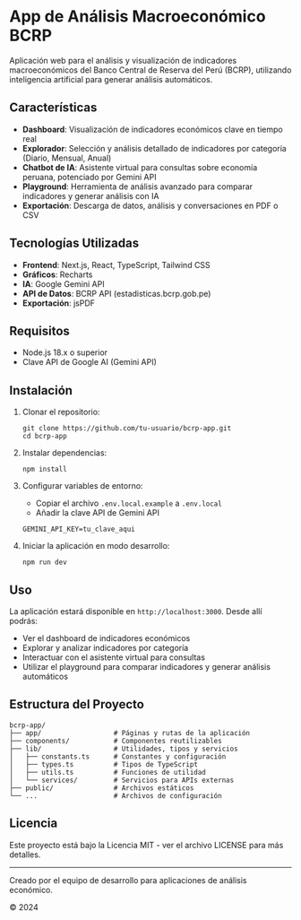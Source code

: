 # App de Análisis Macroeconómico BCRP

Aplicación web para el análisis y visualización de indicadores macroeconómicos del Banco Central de Reserva del Perú (BCRP), utilizando inteligencia artificial para generar análisis automáticos.

## Características

- **Dashboard**: Visualización de indicadores económicos clave en tiempo real
- **Explorador**: Selección y análisis detallado de indicadores por categoría (Diario, Mensual, Anual)
- **Chatbot de IA**: Asistente virtual para consultas sobre economía peruana, potenciado por Gemini API
- **Playground**: Herramienta de análisis avanzado para comparar indicadores y generar análisis con IA
- **Exportación**: Descarga de datos, análisis y conversaciones en PDF o CSV

## Tecnologías Utilizadas

- **Frontend**: Next.js, React, TypeScript, Tailwind CSS
- **Gráficos**: Recharts
- **IA**: Google Gemini API
- **API de Datos**: BCRP API (estadisticas.bcrp.gob.pe)
- **Exportación**: jsPDF

## Requisitos

- Node.js 18.x o superior
- Clave API de Google AI (Gemini API)

## Instalación

1. Clonar el repositorio:
   ```
   git clone https://github.com/tu-usuario/bcrp-app.git
   cd bcrp-app
   ```

2. Instalar dependencias:
   ```
   npm install
   ```

3. Configurar variables de entorno:
   - Copiar el archivo `.env.local.example` a `.env.local`
   - Añadir la clave API de Gemini API
   ```
   GEMINI_API_KEY=tu_clave_aqui
   ```

4. Iniciar la aplicación en modo desarrollo:
   ```
   npm run dev
   ```

## Uso

La aplicación estará disponible en `http://localhost:3000`. Desde allí podrás:

- Ver el dashboard de indicadores económicos
- Explorar y analizar indicadores por categoría
- Interactuar con el asistente virtual para consultas
- Utilizar el playground para comparar indicadores y generar análisis automáticos

## Estructura del Proyecto

```
bcrp-app/
├── app/                  # Páginas y rutas de la aplicación
├── components/           # Componentes reutilizables
├── lib/                  # Utilidades, tipos y servicios
│   ├── constants.ts      # Constantes y configuración
│   ├── types.ts          # Tipos de TypeScript
│   ├── utils.ts          # Funciones de utilidad
│   └── services/         # Servicios para APIs externas
├── public/               # Archivos estáticos
└── ...                   # Archivos de configuración
```

## Licencia

Este proyecto está bajo la Licencia MIT - ver el archivo LICENSE para más detalles.

---

Creado por el equipo de desarrollo para aplicaciones de análisis económico.

© 2024
